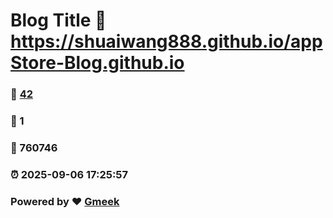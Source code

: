 # Blog Title :link: https://shuaiwang888.github.io/appStore-Blog.github.io 
### :page_facing_up: [42](https://shuaiwang888.github.io/appStore-Blog.github.io/tag.html) 
### :speech_balloon: 1 
### :hibiscus: 760746 
### :alarm_clock: 2025-09-06 17:25:57 
### Powered by :heart: [Gmeek](https://github.com/Meekdai/Gmeek)
